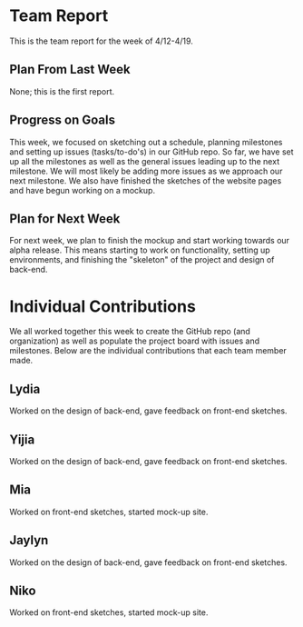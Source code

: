 # Team Report
This is the team report for the week of 4/12-4/19.
## Plan From Last Week
None; this is the first report.
## Progress on Goals
This week, we focused on sketching out a schedule, planning milestones and setting up issues (tasks/to-do's) in our GitHub repo. So far, we have set up all the milestones as well as the general issues leading up to the next milestone. We will most likely be adding more issues as we approach our next milestone. We also have finished the sketches of the website pages and have begun working on a mockup. 
## Plan for Next Week
For next week, we plan to finish the mockup and start working towards our alpha release. This means starting to work on functionality, setting up environments, and finishing the "skeleton" of the project and design of back-end.
# Individual Contributions
We all worked together this week to create the GitHub repo (and organization) as well as populate the project board with issues and milestones. Below are the individual contributions that each team member made.
## Lydia
Worked on the design of back-end, gave feedback on front-end sketches.
## Yijia
Worked on the design of back-end, gave feedback on front-end sketches.
## Mia
Worked on front-end sketches, started mock-up site.
## Jaylyn
Worked on the design of back-end, gave feedback on front-end sketches.
## Niko
Worked on front-end sketches, started mock-up site.
